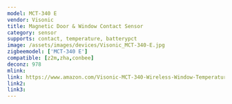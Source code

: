 ```yaml
---
model: MCT-340 E
vendor: Visonic
title: Magnetic Door & Window Contact Sensor
category: sensor
supports: contact, temperature, batterypct
image: /assets/images/devices/Visonic_MCT-340-E.jpg
zigbeemodel: ['MCT-340 E']
compatible: [z2m,zha,conbee]
deconz: 978
mlink: 
link: https://www.amazon.com/Visonic-MCT-340-Wireless-Window-Temperature/dp/B06XDJ3KYC
link2: 
link3: 
---
```

